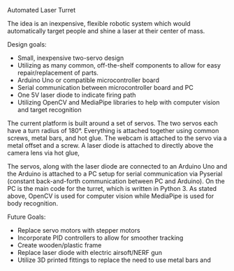 Automated Laser Turret

The idea is an inexpensive, flexible robotic system which would automatically target people and shine a laser at their center of mass. 

Design goals:
-  Small, inexpensive two-servo design
-  Utilizing as many common, off-the-shelf components to allow for easy repair/replacement of parts.
-  Arduino Uno or compatible microcontroller board
-  Serial communication between microcontroller board and PC
-  One 5V laser diode to indicate firing path
-  Utilizing OpenCV and MediaPipe libraries to help with computer vision and target recognition

The current platform is built around a set of servos. The two servos each have a turn radius of 180°. Everything is attached together using common screws, metal bars, and hot glue. The webcam is attached to the servo via a metal offset and a screw. A laser diode is attached to directly above the camera lens via hot glue,

The servos, along with the laser diode are connected to an Arduino Uno and the Arduino is attached to a PC setup for serial communication via Pyserial (constant back-and-forth communication between PC and Arduino). On the PC is the main code for the turret, which is written in Python 3. As stated above, OpenCV is used for computer vision  while MediaPipe is used for body recognition. 

Future Goals:
-  Replace servo motors with stepper motors 
-  Incorporate PID controllers to allow for smoother tracking
-  Create wooden/plastic frame
-  Replace laser diode with electric airsoft/NERF gun
-  Utilize 3D printed fittings to replace the need to use metal bars and 
 
